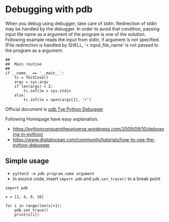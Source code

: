 # Debugging with pdb

When you debug using debugger, take care of stdin. Redirection of stdin may be handled by the debugger.
In order to avoid that condition, passing input file name as a argument of the program is one of the solution.
Following example reads the input from stdin, if argument is not specified. (File redirection is handled by SHELL, '< input_file_name' is not passed to the program as a argument.

```
##
##  Main routine
##
if __name__ == '__main__':
    tc = TestCase()
    args = sys.argv
    if len(args) < 2:
        tc.infile = sys.stdin
    else:
        tc.infile = open(args[1], 'r')
```

Official document is [pdb Tye Python Debugger](https://www.digitalocean.com/community/tutorials/how-to-use-the-python-debugger)

Following Homepage have easy explanation.

- <https://pythonconquerstheuniverse.wordpress.com/2009/09/10/debugging-in-python/>
- <https://www.digitalocean.com/community/tutorials/how-to-use-the-python-debugger>


## Simple usage

- ```python3 -m pdb program_name argument```
- In source code, insert ```import pdb``` and ```pdb.set_trace()``` to a break point

```
import pdb

x = [1, 4, 9, 16]

for i in range(len(x)+1):
    pdb.set_trace()
    print(x[i])
```
